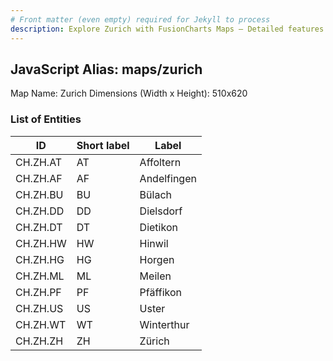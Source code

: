 ```yaml
---
# Front matter (even empty) required for Jekyll to process
description: Explore Zurich with FusionCharts Maps – Detailed features for seamless integration. Try now & enhance your data visualization today! 
---
```


## JavaScript Alias: maps/zurich

Map Name: Zurich
Dimensions (Width x Height): 510x620





### List of Entities

ID | Short label | Label
---|---|---|
CH.ZH.AT|AT|Affoltern
CH.ZH.AF|AF|Andelfingen
CH.ZH.BU|BU|Bülach
CH.ZH.DD|DD|Dielsdorf
CH.ZH.DT|DT|Dietikon
CH.ZH.HW|HW|Hinwil
CH.ZH.HG|HG|Horgen
CH.ZH.ML|ML|Meilen
CH.ZH.PF|PF|Pfäffikon
CH.ZH.US|US|Uster
CH.ZH.WT|WT|Winterthur
CH.ZH.ZH|ZH|Zürich

